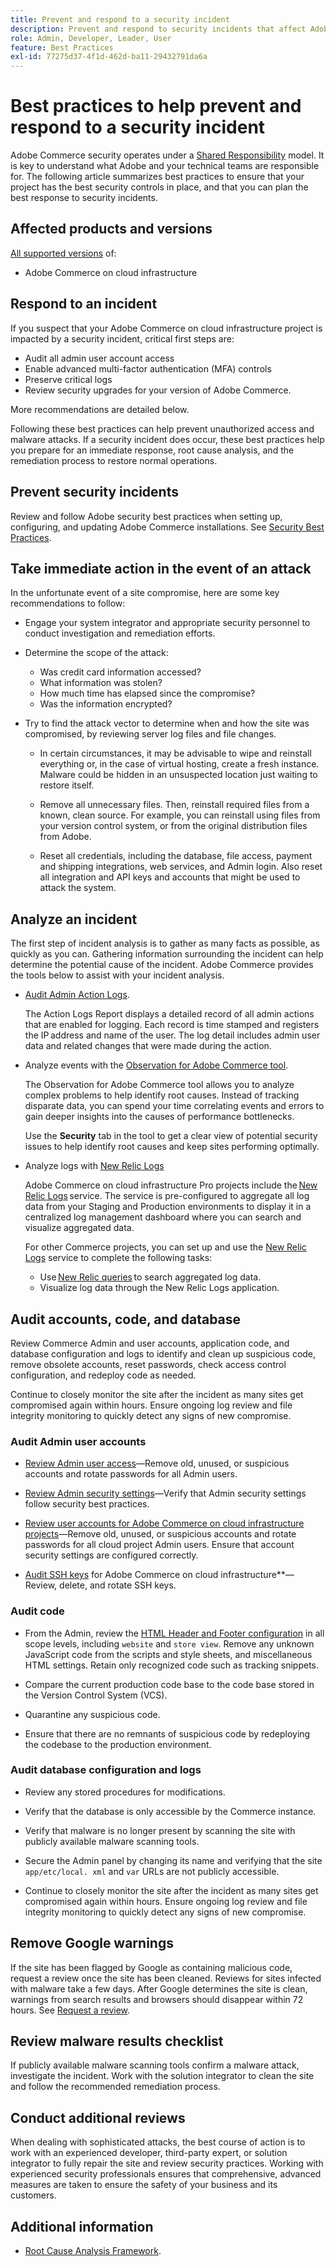 ```yaml
---
title: Prevent and respond to a security incident
description: Prevent and respond to security incidents that affect Adobe Commerce sites by following best practices to secure site, infrastructure, and data and develop a plan to respond to and remediate security incidents if the occur.
role: Admin, Developer, Leader, User
feature: Best Practices
exl-id: 77275d37-4f1d-462d-ba11-29432791da6a
---
```

# Best practices to help prevent and respond to a security incident

Adobe Commerce security operates under a [Shared Responsibility](https://www.adobe.com/content/dam/cc/en/trust-center/ungated/whitepapers/experience-cloud/adobe-commerce-shared-responsibilities-guide.pdf) model. It is key to understand what Adobe and your technical teams are responsible for. The following article summarizes best practices to ensure that your project has the best security controls in place, and that you can plan the best response to security incidents.

## Affected products and versions

[All supported versions](../../../release/versions.md) of:

- Adobe Commerce on cloud infrastructure

## Respond to an incident

If you suspect that your Adobe Commerce on cloud infrastructure project is impacted by a security incident, critical first steps are:

- Audit all admin user account access
- Enable advanced multi-factor authentication (MFA) controls
- Preserve critical logs
- Review security upgrades for your version of Adobe Commerce.

More recommendations are detailed below.

Following these best practices can help prevent unauthorized access and malware attacks. If a security incident does occur, these best practices help you prepare for an immediate response, root cause analysis, and the remediation process to restore normal operations.

## Prevent security incidents

Review and follow Adobe security best practices when setting up, configuring, and updating Adobe Commerce installations. See [Security Best Practices](security-best-practices.md).

## Take immediate action in the event of an attack

In the unfortunate event of a site compromise, here are some key recommendations to follow:

- Engage your system integrator and appropriate security personnel to conduct investigation and remediation efforts.

- Determine the scope of the attack:
  - Was credit card information accessed?
  - What information was stolen?
  - How much time has elapsed since the compromise?
  - Was the information encrypted?

- Try to find the attack vector to determine when and how the site was compromised, by reviewing server log files and file changes.

  - In certain circumstances, it may be advisable to wipe and reinstall everything or, in the case of virtual hosting, create a fresh instance. Malware could be hidden in an unsuspected location just waiting to restore itself.

  - Remove all unnecessary files. Then, reinstall required files from a known, clean source. For example, you can reinstall using files from your version control system, or from the original distribution files from Adobe.

  - Reset all credentials, including the database, file access, payment and shipping integrations, web services, and Admin login. Also reset all integration and API keys and accounts that might be used to attack the system.

## Analyze an incident

The first step of incident analysis is to gather as many facts as possible, as quickly as you can. Gathering information surrounding the incident can help determine the potential cause of the incident. Adobe Commerce provides the tools below to assist with your incident analysis.

- [Audit Admin Action Logs](https://docs.magento.com/user-guide/system/action-log-report.html).

  The Action Logs Report displays a detailed record of all admin actions that are enabled for logging. Each record is time stamped and registers the IP address and name of the user. The log detail includes admin user data and related changes that were made during the action.

- Analyze events with the [Observation for Adobe Commerce tool](https://experienceleague.adobe.com/docs/commerce-operations/tools/observation-for-adobe-commerce/intro.html?lang=en).

  The Observation for Adobe Commerce tool allows you to analyze complex problems to help identify root causes. Instead of tracking disparate data, you can spend your time correlating events and errors to gain deeper insights into the causes of performance bottlenecks.

  Use the **Security** tab in the tool to get a clear view of potential security issues to help identify root causes and keep sites performing optimally.

- Analyze logs with [New Relic Logs](https://devdocs.magento.com/cloud/project/new-relic.html#new-relic-logs)

  Adobe Commerce on cloud infrastructure Pro projects include the [New Relic Logs](https://experienceleague.adobe.com/docs/commerce-cloud-service/user-guide/monitor/new-relic/log-management.html?lang=en) service. The service is pre-configured to aggregate all log data from your Staging and Production environments to display it in a centralized log management dashboard where you can search and visualize aggregated data.

  For other Commerce projects, you can set up and use the [New Relic Logs](https://docs.newrelic.com/docs/logs/get-started/get-started-log-management/) service to complete the following tasks:
  - Use [New Relic queries](https://docs.newrelic.com/docs/logs/new-relic-logs/ui-data/query-syntax-logs) to search aggregated log data.
  - Visualize log data through the New Relic Logs application.

## Audit accounts, code, and database

Review Commerce Admin and user accounts, application code, and database configuration and logs to identify and clean up suspicious code, remove obsolete accounts, reset passwords, check access control configuration, and redeploy code as needed.

Continue to closely monitor the site after the incident as many sites get compromised again within hours. Ensure ongoing log review and file integrity monitoring to quickly detect any signs of new compromise.

### Audit Admin user accounts

- [Review Admin user access](https://experienceleague.adobe.com/docs/commerce-admin/systems/user-accounts/permissions-users-all.html)—Remove old, unused, or suspicious accounts and rotate passwords for all Admin users.

- [Review Admin security settings](https://experienceleague.adobe.com/docs/commerce-admin/systems/security/security-admin.html)—Verify that Admin security settings follow security best practices.

- [Review user accounts for Adobe Commerce on cloud infrastructure projects](https://experienceleague.adobe.com/docs/commerce-cloud-service/user-guide/project/user-access.html)—Remove old, unused, or suspicious accounts and rotate passwords for all cloud project Admin users. Ensure that account security settings are configured correctly.

- [Audit SSH keys](https://experienceleague.adobe.com/docs/commerce-cloud-service/user-guide/develop/secure-connections.html) for Adobe Commerce on cloud infrastructure**—Review, delete, and rotate SSH keys.

### Audit code

- From the Admin, review the [HTML Header and Footer configuration](https://experienceleague.adobe.com/docs/commerce-admin/content-design/design/page-setup.html) in all scope levels, including `website` and `store view`. Remove any unknown JavaScript code from the scripts and style sheets, and miscellaneous HTML settings. Retain only recognized code such as tracking snippets.

- Compare the current production code base to the code base stored in the Version Control System (VCS).

- Quarantine any suspicious code.

- Ensure that there are no remnants of suspicious code by redeploying the codebase to the production environment.

### Audit database configuration and logs

- Review any stored procedures for modifications.

- Verify that the database is only accessible by the Commerce instance.

- Verify that malware is no longer present by scanning the site with publicly available malware scanning tools.

- Secure the Admin panel by changing its name and verifying that the site `app/etc/local. xml` and `var` URLs are not publicly accessible.

- Continue to closely monitor the site after the incident as many sites get compromised again within hours. Ensure ongoing log review and file integrity monitoring to quickly detect any signs of new compromise.

## Remove Google warnings

If the site has been flagged by Google as containing malicious code, request a review once the site has been cleaned. Reviews for sites infected with malware take a few days. After Google determines the site is clean, warnings from search results and browsers should disappear within 72 hours. See [Request a review](https://web.dev/articles/request-a-review).

## Review malware results checklist

If publicly available malware scanning tools confirm a malware attack, investigate the incident. Work with the solution integrator to clean the site and follow the recommended remediation process.

## Conduct additional reviews

When dealing with sophisticated attacks, the best course of action is to work with an experienced developer, third-party expert, or solution integrator to fully repair the site and review security practices. Working with experienced security professionals ensures that comprehensive, advanced measures are taken to ensure the safety of your business and its customers.

## Additional information

- [Root Cause Analysis Framework](https://sansec.io/kb/incident-response/magento-root-cause-analysis).
